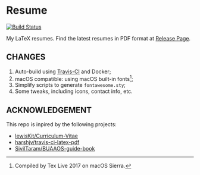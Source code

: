 Resume
===

[![Build Status](https://travis-ci.org/yumminhuang/resume.svg)](https://travis-ci.org/yumminhuang/resume)

My LaTeX resumes. Find the latest resumes in PDF format at [Release Page](https://github.com/yumminhuang/resume/releases/latest).

## CHANGES

1. Auto-build using [Travis-CI](https://travis-ci.org/yumminhuang/resume) and Docker;
2. macOS compatible: using macOS built-in fonts[^1];
3. Simplify scripts to generate `fontawesome.sty`;
4. Some tweaks, including icons, contact info, etc.

[^1]: Compiled by Tex Live 2017 on macOS Sierra.

## ACKNOWLEDGEMENT

This repo is inpired by the following projects:
* [lewisKit/Curriculum-Vitae](https://github.com/lewisKit/Curriculum-Vitae)
* [harshjv/travis-ci-latex-pdf](https://github.com/harshjv/travis-ci-latex-pdf)
* [SivilTaram/BUAAOS-guide-book](https://github.com/SivilTaram/BUAAOS-guide-book)
